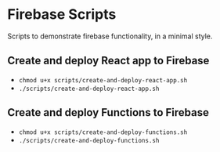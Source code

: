 # Firebase Scripts

Scripts to demonstrate firebase functionality, in a minimal style.

## Create and deploy React app to Firebase
* `chmod u+x scripts/create-and-deploy-react-app.sh`
* `./scripts/create-and-deploy-react-app.sh`

## Create and deploy Functions to Firebase
* `chmod u+x scripts/create-and-deploy-functions.sh`
* `./scripts/create-and-deploy-functions.sh`